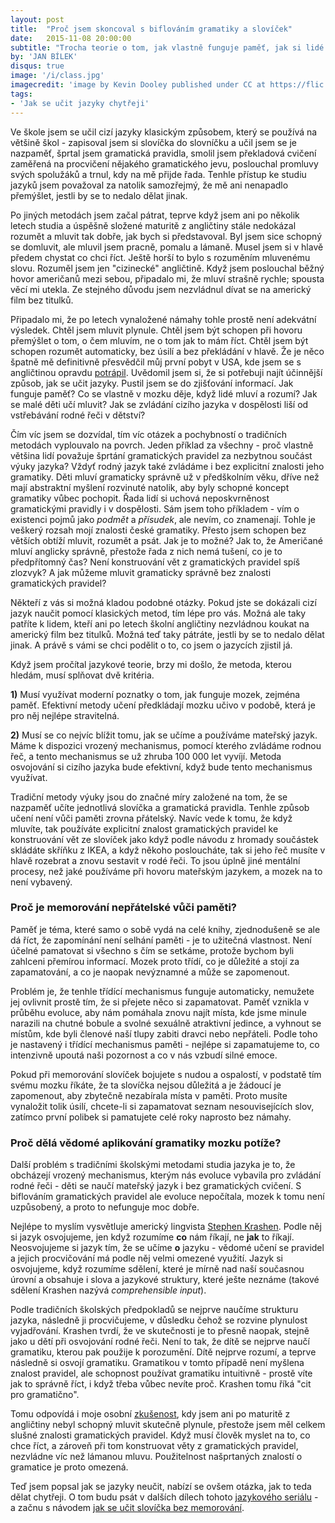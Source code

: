 ```yaml
---
layout: post
title:  "Proč jsem skoncoval s biflováním gramatiky a slovíček"
date:   2015-11-08 20:00:00
subtitle: "Trocha teorie o tom, jak vlastně funguje paměť, jak si lidé osvojují rodnou řeč a co z toho vyplývá pro ty, kteří se chtějí naučit cizí jazyk."
by: 'JAN BÍLEK'
disqus: true
image: '/i/class.jpg'
imagecredit: 'image by Kevin Dooley published under CC at https://flic.kr/p/nbPPKB'
tags:
- 'Jak se učit jazyky chytřeji'
---
```

Ve škole jsem se učil cizí jazyky klasickým způsobem, který se používá na většině škol - zapisoval jsem si slovíčka do slovníčku a učil jsem se je nazpaměť, šprtal jsem gramatická pravidla, smolil jsem překladová cvičení zaměřená na procvičení nějakého gramatického jevu, poslouchal promluvy svých spolužáků a trnul, kdy na mě přijde řada. Tenhle přístup ke studiu jazyků jsem považoval za natolik samozřejmý, že mě ani nenapadlo přemýšlet, jestli by se to nedalo dělat jinak.

Po jiných metodách jsem začal pátrat, teprve když jsem ani po několik letech studia a úspěšně složené maturitě z angličtiny stále nedokázal rozumět a mluvit tak dobře, jak bych si představoval. Byl jsem sice schopný se domluvit, ale mluvil jsem pracně, pomalu a lámaně. Musel jsem si v hlavě předem chystat co chci říct. Ještě horší to bylo s rozuměním mluvenému slovu. Rozuměl jsem jen "cizinecké" angličtině. Když jsem poslouchal běžný hovor američanů mezi sebou, připadalo mi, že mluví strašně rychle; spousta věcí mi utekla. Ze stejného důvodu jsem nezvládnul dívat se na americký film bez titulků.

Připadalo mi, že po letech vynaložené námahy tohle prostě není adekvátní výsledek. Chtěl jsem mluvit plynule. Chtěl jsem být schopen při hovoru přemýšlet o tom, o čem mluvím, ne o tom jak to mám říct. Chtěl jsem být schopen rozumět automaticky, bez úsilí a bez překládání v hlavě. Že je něco špatně mě definitivně přesvědčil můj první pobyt v USA, kde jsem se s angličtinou opravdu <a href="../jak-jsem-se-naucil-rozumet-anglicky/">potrápil</a>. Uvědomil jsem si, že si potřebuji najít účinnější způsob, jak se učit jazyky. Pustil jsem se do zjišťování informací. Jak funguje paměť? Co se vlastně v mozku děje, když lidé mluví a rozumí? Jak se malé děti učí mluvit? Jak se zvládání cizího jazyka v dospělosti liší od vstřebávání rodné řeči v dětství?

Čím víc jsem se dozvídal, tím víc otázek a pochybností o tradičních metodách vyplouvalo na povrch. Jeden příklad za všechny - proč vlastně většina lidí považuje šprtání gramatických pravidel za nezbytnou součást výuky jazyka? Vždyť rodný jazyk také zvládáme i bez explicitní znalosti jeho gramatiky. Děti mluví gramaticky správně už v předškolním věku, dříve než mají abstraktní myšlení rozvinuté natolik, aby byly schopné koncept gramatiky vůbec pochopit. Řada lidí si uchová neposkvrněnost gramatickými pravidly i v dospělosti. Sám jsem toho příkladem - vím o existenci pojmů jako <i>podmět</i> a <i>přísudek</i>, ale nevím, co znamenají. Tohle je veškerý rozsah mojí znalosti české gramatiky. Přesto jsem schopen bez větších obtíží mluvit, rozumět a psát. Jak je to možné? Jak to, že Američané mluví anglicky správně, přestože řada z nich nemá tušení, co je to předpřítomný čas? Není konstruování vět z gramatických pravidel spíš zlozvyk? A jak můžeme mluvit gramaticky správně bez znalosti gramatických pravidel?

Někteří z vás si možná kladou podobné otázky. Pokud jste se dokázali cizí jazyk naučit pomocí klasických metod, tím lépe pro vás. Možná ale taky patříte k lidem, kteří ani po letech školní angličtiny nezvládnou koukat na americký film bez titulků. Možná teď taky pátráte, jestli by se to nedalo dělat jinak. A právě s vámi se chci podělit o to, co jsem o jazycích zjistil já.

Když jsem pročítal jazykové teorie, brzy mi došlo, že metoda, kterou hledám, musí splňovat dvě kritéria.

<strong>1)</strong> Musí využívat moderní poznatky o tom, jak funguje mozek, zejména paměť. Efektivní metody učení předkládají mozku učivo v podobě, která je pro něj nejlépe stravitelná. 

<strong>2)</strong> Musí se co nejvíc blížit tomu, jak se učíme a používáme mateřský jazyk. Máme k dispozici vrozený mechanismus, pomocí kterého zvládáme rodnou řeč, a tento mechanismus se už zhruba 100 000 let vyvíjí. Metoda osvojování si cizího jazyka bude efektivní, když bude tento mechanismus využívat.

Tradiční metody výuky jsou do značné míry založené na tom, že se nazpaměť učíte jednotlivá slovíčka a gramatická pravidla. Tenhle způsob učení není vůči paměti zrovna přátelský. Navíc vede k tomu, že když mluvíte, tak používáte explicitní znalost gramatických pravidel ke konstruování vět ze slovíček jako když podle návodu z hromady součástek skládáte skříňku z IKEA, a když někoho posloucháte, tak si jeho řeč musíte v hlavě rozebrat a znovu sestavit v rodé řeči. To jsou úplně jiné mentální procesy, než jaké používáme při hovoru mateřským jazykem, a mozek na to není vybavený.

<h3>Proč je memorování nepřátelské vůči paměti?</h3>

Paměť je téma, které samo o sobě vydá na celé knihy, zjednodušeně se ale dá říct, že zapomínání není selhání paměti - je to užitečná vlastnost. Není účelné pamatovat si všechno s čím se setkáme, protože bychom byli zahlceni přemírou informací. Mozek proto třídí, co je důležité a stojí za zapamatování, a co je naopak nevýznamné a může se zapomenout.

Problém je, že tenhle třídící mechanismus funguje automaticky, nemužete jej ovlivnit prostě tím, že si přejete něco si zapamatovat. Paměť vznikla v průběhu evoluce, aby nám pomáhala znovu najít místa, kde jsme minule narazili na chutné bobule a svolné sexuálně atraktivní jedince, a vyhnout se místům, kde byli členové naší tlupy zabiti dravci nebo nepřáteli. Podle toho je nastavený i třídící mechanismus paměti - nejlépe si zapamatujeme to, co intenzivně upoutá naši pozornost a co v nás vzbudí silné emoce.

Pokud při memorování slovíček bojujete s nudou a ospalostí, v podstatě tím svému mozku říkáte, že ta slovíčka nejsou důležitá a je žádoucí je zapomenout, aby zbytečně nezabírala místa v paměti. Proto musíte vynaložit tolik úsilí, chcete-li si zapamatovat seznam nesouvisejících slov, zatímco první polibek si pamatujete celé roky naprosto bez námahy.

<h3>Proč dělá vědomé aplikování gramatiky mozku potíže?</h3>

Další problém s tradičními školskými metodami studia jazyka je to, že obcházejí vrozený mechanismus, kterým nás evoluce vybavila pro zvládání rodné řeči - děti se naučí mateřský jazyk i bez gramatických cvičení. S biflováním gramatických pravidel ale evoluce nepočítala, mozek k tomu není uzpůsobený, a proto to nefunguje moc dobře.

Nejlépe to myslím vysvětluje americký lingvista <a href="https://en.wikipedia.org/wiki/Stephen_Krashen">Stephen Krashen</a>. Podle něj si jazyk osvojujeme, jen když rozumíme <strong>co</strong> nám říkají, ne <strong>jak</strong> to říkají. Neosvojujeme si jazyk tím, že se učíme <strong>o</strong> jazyku - vědomé učení se pravidel a jejich procvičování má podle něj velmi omezené využití. Jazyk si osvojujeme, když rozumíme sdělení, které je mírně nad naší současnou úrovní a obsahuje i slova a jazykové struktury, které ješte neznáme (takové sdělení Krashen nazývá <em>comprehensible input</em>).

Podle tradičních školských předpokladů se nejprve naučíme strukturu jazyka, následně ji procvičujeme, v důsledku čehož se rozvine plynulost vyjadřování. Krashen tvrdí, že ve skutečnosti je to přesně naopak, stejně jako u dětí při osvojování rodné řeči. Není to tak, že dítě se nejprve naučí gramatiku, kterou pak použije k porozumění. Dítě nejprve rozumí, a teprve následně si osvojí gramatiku. Gramatikou v tomto případě není myšlena znalost pravidel, ale schopnost používat gramatiku intuitivně - prostě víte jak to správně říct, i když třeba vůbec nevíte proč. Krashen tomu říká "cit pro gramatično".

Tomu odpovídá i moje osobní <a href="../jak-jsem-se-naucil-rozumet-anglicky">zkušenost</a>, kdy jsem ani po maturitě z angličtiny nebyl schopný mluvit skutečně plynule, přestože jsem měl celkem slušné znalosti gramatických pravidel. Když musí člověk myslet na to, co chce říct, a zároveň při tom konstruovat věty z gramatických pravidel, nezvládne víc než lámanou mluvu. Použitelnost našprtaných znalostí o gramatice je proto omezená.

<div class="teaser">
Teď jsem popsal jak se jazyky neučit, nabízí se ovšem otázka, jak to teda dělat chytřeji. O tom budu psát v dalších dílech tohoto <a href="../serialy/jak-se-ucit-jazyky-chytreji">jazykového seriálu</a> - a začnu s návodem <a href="../jak-se-ucit-slovicka-bez-memorovani">jak se učit slovíčka bez memorování</a>.
</div>


